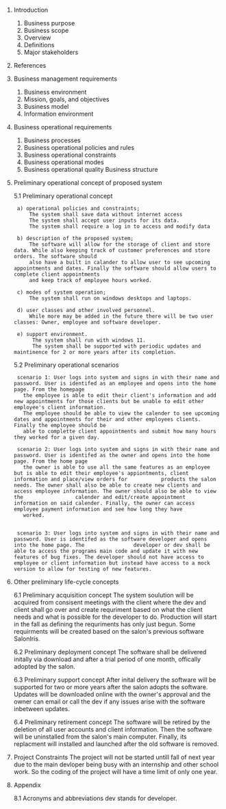 1. Introduction
    1. Business purpose
    2. Business scope
    3. Overview
    4. Definitions
    5. Major stakeholders
2. References
3. Business management requirements
    1. Business environment
    2. Mission, goals, and objectives
    3. Business model
    4. Information environment
4. Business operational requirements
    1. Business processes
    2. Business operational policies and rules
    3. Business operational constraints
    4. Business operational modes
    5. Business operational quality Business structure
5. Preliminary operational concept of proposed system

    5.1 Preliminary operational concept

        a) operational policies and constraints;
            The system shall save data without internet access
            The system shall accept user inputs for its data.
            The system shall require a log in to access and modify data

        b) description of the proposed system;
            The software will allow for the storage of client and store data. While also keeping track of customer preferences and store orders. The software should 
            also have a built in calander to allow user to see upcoming appointments and dates. Finally the software should allow users to complete client appointments 
            and keep track of employee hours worked.

        c) modes of system operation;
            The system shall run on windows desktops and laptops.

        d) user classes and other involved personnel.
            While more may be added in the future there will be two user classes: Owner, employee and software developer. 

        e) support environment.
             The system shall run with windows 11.
             The system shall be supported with periodic updates and maintinence for 2 or more years after its completion.

    5.2 Preliminary operational scenarios
    
        scenario 1: User logs into system and signs in with their name and password. User is identifed as an employee and opens into the home page. From the homepage 
          the employee is able to edit their client's information and add new appointments for those clients but be unable to edit other employee's client information. 
          The employee should be able to view the calender to see upcoming dates and appointments for their and other employees clients. Finally the employee should be 
          able to complette client appointments and submit how many hours they worked for a given day.
        
        scenario 2: User logs into system and signs in with their name and password. User is identifed as the owner and opens into the home page. From the home page
          the owner is able to use all the same features as an employee but is able to edit their employee's appiontments, client information and place/view orders for           products the salon needs. The owner shall also be able to create new clients and access employee information. The owner should also be able to view the                 calender and edit/create appointment information on said calender. Finally, the owner can access employee payment information and see how long they have
          worked.
        
        
        scenario 3: User logs into system and signs in with their name and password. User is identifed as the software developer and opens into the home page. The                developer or dev shall be able to access the programs main code and update it with new features of bug fixes. The developer should not have access to                  employee or client information but instead have access to a mock version to allow for testing of new features. 
        
6. Other preliminary life-cycle concepts

    6.1 Preliminary acquisition concept
        The system soulution will be acquired from consisent meetings with the client where the dev and client shall go over and create requriment based on what the
        client needs and what is possible for the developer to do. Production will start in the fall as defining the requriments has only just begun. Some requirments         will be created based on the salon's previous software SalonIris.

    6.2 Preliminary deployment concept
        The software shall be delivered initally via download and after a trial period of one month, offically adopted by the salon.

    6.3 Preliminary support concept
        After inital delivery the software will be supported for two or more years after the salon adopts the software. Updates will be downloaded online with the             owner's approval and the owner can email or call the dev if any issues arise with the software inbetween updates.

    6.4 Preliminary retirement concept
        The software will be retired by the deletion of all user accounts and client information. Then the software will be uninstalled from the salon's main computer.
        Finally, its replacment will installed and launched after the old software is removed.

7. Project Constraints
    The project will not be started untill fall of next year due to the main devloper being busy with an internship and other school work. So the coding of the project     will have a time limit of only one year.

8. Appendix

    8.1 Acronyms and abbreviations
        dev stands for developer.
